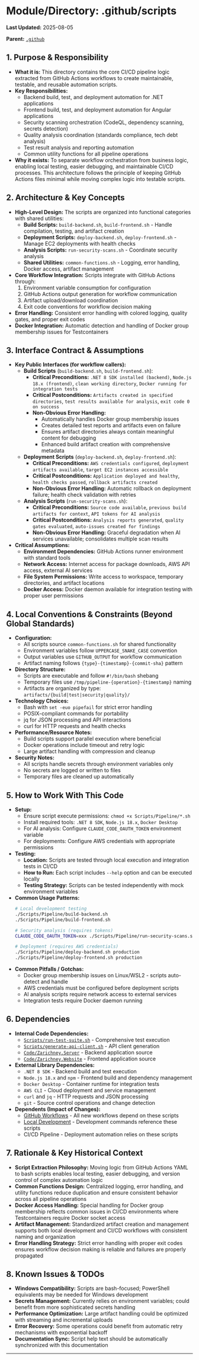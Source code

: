 # Module/Directory: .github/scripts

**Last Updated:** 2025-08-05

**Parent:** [`.github`](../README.md)

## 1. Purpose & Responsibility

* **What it is:** This directory contains the core CI/CD pipeline logic extracted from GitHub Actions workflows to create maintainable, testable, and reusable automation scripts.
* **Key Responsibilities:** 
    * Backend build, test, and deployment automation for .NET applications
    * Frontend build, test, and deployment automation for Angular applications
    * Security scanning orchestration (CodeQL, dependency scanning, secrets detection)
    * Quality analysis coordination (standards compliance, tech debt analysis)
    * Test result analysis and reporting automation
    * Common utility functions for all pipeline operations
* **Why it exists:** To separate workflow orchestration from business logic, enabling local testing, easier debugging, and maintainable CI/CD processes. This architecture follows the principle of keeping GitHub Actions files minimal while moving complex logic into testable scripts.

## 2. Architecture & Key Concepts

* **High-Level Design:** The scripts are organized into functional categories with shared utilities:
    * **Build Scripts:** `build-backend.sh`, `build-frontend.sh` - Handle compilation, testing, and artifact creation
    * **Deployment Scripts:** `deploy-backend.sh`, `deploy-frontend.sh` - Manage EC2 deployments with health checks
    * **Analysis Scripts:** `run-security-scans.sh` - Coordinate security analysis
    * **Shared Utilities:** `common-functions.sh` - Logging, error handling, Docker access, artifact management
* **Core Workflow Integration:** Scripts integrate with GitHub Actions through:
    1. Environment variable consumption for configuration
    2. GitHub Actions output generation for workflow communication
    3. Artifact upload/download coordination
    4. Exit code conventions for workflow decision making
* **Error Handling:** Consistent error handling with colored logging, quality gates, and proper exit codes
* **Docker Integration:** Automatic detection and handling of Docker group membership issues for Testcontainers

## 3. Interface Contract & Assumptions

* **Key Public Interfaces (for workflow callers):**
    * **Build Scripts** (`build-backend.sh`, `build-frontend.sh`):
        * **Critical Preconditions:** `.NET 8 SDK installed (backend)`, `Node.js 18.x (frontend)`, `clean working directory`, `Docker running for integration tests`
        * **Critical Postconditions:** `Artifacts created in specified directories`, `test results available for analysis`, `exit code 0 on success`
        * **Non-Obvious Error Handling:** 
            - Automatically handles Docker group membership issues
            - Creates detailed test reports and artifacts even on failure
            - Ensures artifact directories always contain meaningful content for debugging
            - Enhanced build artifact creation with comprehensive metadata
    * **Deployment Scripts** (`deploy-backend.sh`, `deploy-frontend.sh`):
        * **Critical Preconditions:** `AWS credentials configured`, `deployment artifacts available`, `target EC2 instances accessible`
        * **Critical Postconditions:** `Application deployed and healthy`, `health checks passed`, `rollback artifacts created`
        * **Non-Obvious Error Handling:** Automatic rollback on deployment failure; health check validation with retries
    * **Analysis Scripts** (`run-security-scans.sh`):
        * **Critical Preconditions:** `Source code available`, `previous build artifacts for context`, `API tokens for AI analysis`
        * **Critical Postconditions:** `Analysis reports generated`, `quality gates evaluated`, `auto-issues created for findings`
        * **Non-Obvious Error Handling:** Graceful degradation when AI services unavailable; consolidates multiple scan results
* **Critical Assumptions:**
    * **Environment Dependencies:** GitHub Actions runner environment with standard tools
    * **Network Access:** Internet access for package downloads, AWS API access, external AI services
    * **File System Permissions:** Write access to workspace, temporary directories, and artifact locations
    * **Docker Access:** Docker daemon available for integration testing with proper user permissions

## 4. Local Conventions & Constraints (Beyond Global Standards)

* **Configuration:**
    * All scripts source `common-functions.sh` for shared functionality
    * Environment variables follow `UPPERCASE_SNAKE_CASE` convention
    * Output variables use `GITHUB_OUTPUT` for workflow communication
    * Artifact naming follows `{type}-{timestamp}-{commit-sha}` pattern
* **Directory Structure:**
    * Scripts are executable and follow `#!/bin/bash` shebang
    * Temporary files use `/tmp/pipeline-{operation}-{timestamp}` naming
    * Artifacts are organized by type: `artifacts/{build|test|security|quality}/`
* **Technology Choices:**
    * Bash with `set -euo pipefail` for strict error handling
    * POSIX-compliant commands for portability
    * jq for JSON processing and API interactions
    * curl for HTTP requests and health checks
* **Performance/Resource Notes:**
    * Build scripts support parallel execution where beneficial
    * Docker operations include timeout and retry logic
    * Large artifact handling with compression and cleanup
* **Security Notes:**
    * All scripts handle secrets through environment variables only
    * No secrets are logged or written to files
    * Temporary files are cleaned up automatically

## 5. How to Work With This Code

* **Setup:**
    * Ensure script execute permissions: `chmod +x Scripts/Pipeline/*.sh`
    * Install required tools: `.NET 8 SDK`, `Node.js 18.x`, `Docker Desktop`
    * For AI analysis: Configure `CLAUDE_CODE_OAUTH_TOKEN` environment variable
    * For deployments: Configure AWS credentials with appropriate permissions
* **Testing:**
    * **Location:** Scripts are tested through local execution and integration tests in CI/CD
    * **How to Run:** Each script includes `--help` option and can be executed locally
    * **Testing Strategy:** Scripts can be tested independently with mock environment variables
* **Common Usage Patterns:**
    ```bash
    # Local development testing
    ./Scripts/Pipeline/build-backend.sh
    ./Scripts/Pipeline/build-frontend.sh
    
    # Security analysis (requires tokens)
    CLAUDE_CODE_OAUTH_TOKEN=xxx ./Scripts/Pipeline/run-security-scans.sh
    
    # Deployment (requires AWS credentials)
    ./Scripts/Pipeline/deploy-backend.sh production
    ./Scripts/Pipeline/deploy-frontend.sh production
    ```
* **Common Pitfalls / Gotchas:**
    * Docker group membership issues on Linux/WSL2 - scripts auto-detect and handle
    * AWS credentials must be configured before deployment scripts
    * AI analysis scripts require network access to external services
    * Integration tests require Docker daemon running

## 6. Dependencies

* **Internal Code Dependencies:**
    * [`Scripts/run-test-suite.sh`](../run-test-suite.sh) - Comprehensive test execution
    * [`Scripts/generate-api-client.sh`](../generate-api-client.sh) - API client generation
    * [`Code/Zarichney.Server`](../../Code/Zarichney.Server/README.md) - Backend application source
    * [`Code/Zarichney.Website`](../../Code/Zarichney.Website/README.md) - Frontend application source
* **External Library Dependencies:**
    * `.NET 8 SDK` - Backend build and test execution
    * `Node.js 18.x` and `npm` - Frontend build and dependency management
    * `Docker Desktop` - Container runtime for integration tests
    * `AWS CLI` - Cloud deployment and service management
    * `curl` and `jq` - HTTP requests and JSON processing
    * `git` - Source control operations and change detection
* **Dependents (Impact of Changes):**
    * [GitHub Workflows](../../.github/workflows/) - All new workflows depend on these scripts
    * [Local Development](../../CLAUDE.md) - Development commands reference these scripts
    * CI/CD Pipeline - Deployment automation relies on these scripts

## 7. Rationale & Key Historical Context

* **Script Extraction Philosophy:** Moving logic from GitHub Actions YAML to bash scripts enables local testing, easier debugging, and version control of complex automation logic
* **Common Functions Design:** Centralized logging, error handling, and utility functions reduce duplication and ensure consistent behavior across all pipeline operations
* **Docker Access Handling:** Special handling for Docker group membership reflects common issues in CI/CD environments where Testcontainers require Docker socket access
* **Artifact Management:** Standardized artifact creation and management supports both local development and CI/CD workflows with consistent naming and organization
* **Error Handling Strategy:** Strict error handling with proper exit codes ensures workflow decision making is reliable and failures are properly propagated

## 8. Known Issues & TODOs

* **Windows Compatibility:** Scripts are bash-focused; PowerShell equivalents may be needed for Windows development
* **Secrets Management:** Currently relies on environment variables; could benefit from more sophisticated secrets handling
* **Performance Optimization:** Large artifact handling could be optimized with streaming and incremental uploads
* **Error Recovery:** Some operations could benefit from automatic retry mechanisms with exponential backoff
* **Documentation Sync:** Script help text should be automatically synchronized with this documentation

---